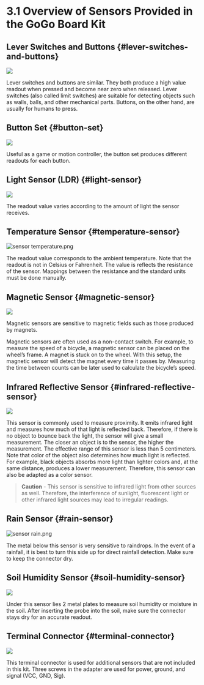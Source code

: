 # 3.1 Overview of Sensors Provided in the GoGo Board Kit

## Lever Switches and Buttons {#lever-switches-and-buttons}

![](https://lh6.googleusercontent.com/XXhoiviM0cP9LWZSgzPx0pWmHF0x-tR4V8OhTWUseZfxY3xGaHsyGhh-O5gTvfPI-BFfGeMEibbzyN9AMxTOgTI_vG4uYLYIu8t6anoM7GqdF8GhQbq1BX0YVVc38N52Md8o0loC)

Lever switches and buttons are similar. They both produce a high value readout when pressed and become near zero when released. Lever switches \(also called limit switches\) are suitable for detecting objects such as walls, balls, and other mechanical parts. Buttons, on the other hand, are usually for humans to press.

## Button Set {#button-set}

![](https://lh5.googleusercontent.com/VUuiVQfDIceaurA8ryCCKjCOdan_ojwqc-Ogk9oiTRG6wBkPoh3-9_3EjxNkxEgRUqDUo_AL_sG_9mdyHAXpLfrVwb0iCmKGt-oUY4JY7gBwwPLyMTdp5RJ7jfbck4nPfMl6uJOx)

Useful as a game or motion controller, the button set produces different readouts for each button.

## Light Sensor \(LDR\) {#light-sensor}

![](https://lh5.googleusercontent.com/Rmta4SQ9rb1CuqJC9vY8uw2z4zgpFS7AN6q9hSuqbtxWINkbDGAognrPA6hnccv69Y8ekl-TX3fxjedsuwo3xmHmx09xpjsnYAJB_OJgzHxJvoyNSvG8lybrCexIjteQXqjVuOnZ)

The readout value varies according to the amount of light the sensor receives.

## Temperature Sensor {#temperature-sensor}

![sensor temperature.png](https://lh4.googleusercontent.com/GgtVOBlhdmGlF5LMSz3Avz-HLId9joXpfCZim2qFtt0QcdBQ25VHQd26BjgpoJD-vrjQtmdlnh5DhBlurrMIGVKLwScvIS4_8jwphbhye3EXrXdJP_gFW9FFYLhtqAdA9J5Dwn5j)

The readout value corresponds to the ambient temperature. Note that the readout is not in Celsius or Fahrenheit. The value is reflects the resistance of the sensor. Mappings between the resistance and the standard units must be done manually.

## Magnetic Sensor {#magnetic-sensor}

![](https://lh6.googleusercontent.com/CQGNhkdfH75drhz385lKoW1OglalqJBSMLQhiySijjqP--X6O6tu1wlXJOunjBo812kH5iarjZ3BdrSkZTjiJ4qFYrz-Be1pFbg5Ih_bgaO-koYnUkgcByjTe5c2BLh3POmkZuE5)

Magnetic sensors are sensitive to magnetic fields such as those produced by magnets.

Magnetic sensors are often used as a non-contact switch. For example, to measure the speed of a bicycle, a magnetic sensor can be placed on the wheel’s frame. A magnet is stuck on to the wheel. With this setup, the magnetic sensor will detect the magnet every time it passes by. Measuring the time between counts can be later used to calculate the bicycle’s speed.

## Infrared Reflective Sensor {#infrared-reflective-sensor}

![](https://lh6.googleusercontent.com/9bqUi-qv_uhq71zSn1qe5G5Q2os-9ULuRJx4bYSiWGFkwLS6zst3X9RLamf2FFtss5Z84vbJSwBFot1EuPXAiKHHl78HWCK0QvImOj_90SzTNkjAKNDW9R7ATZbA-Ty3MOQCzG-f)

This sensor is commonly used to measure proximity. It emits infrared light and measures how much of that light is reflected back. Therefore, if there is no object to bounce back the light, the sensor will give a small measurement. The closer an object is to the sensor, the higher the measurement. The effective range of this sensor is less than 5 centimeters. Note that color of the object also determines how much light is reflected. For example, black objects absorbs more light than lighter colors and, at the same distance, produces a lower measurement. Therefore, this sensor can also be adapted as a color sensor.

> **Caution** - This sensor is sensitive to infrared light from other sources as well. Therefore, the interference of sunlight, fluorescent light or other infrared light sources may lead to irregular readings.

## Rain Sensor {#rain-sensor}

![sensor rain.png](https://lh6.googleusercontent.com/CfP5LQKjRSXzFGOnuqzSghzV4rAUu6DPD7DwLa5ZfnhmXN8CpqvpPtg5rDMCYnX90mYWqtnHv-SApJSrw7jd4kprxunTzj0wi4qAgi-3HP3QB5qRG6e1Uy38ju5tB-EuAfmII9am)

The metal below this sensor is very sensitive to raindrops. In the event of a rainfall, it is best to turn this side up for direct rainfall detection. Make sure to keep the connector dry.

## Soil Humidity Sensor {#soil-humidity-sensor}

![](https://lh5.googleusercontent.com/ShjcJG_JzPDLen6CHoZZ4e0Sj32jGRE9LkxeuEOF3dj6xbNRnLBs99zIflF2-HfLuEQvP3Mxs25vxdhhigT3l7XoaJ09EYUyPRfVp_y9uOvdiCScQY8JnIfMLVQ_Ea48FmfoWtS4)

Under this sensor lies 2 metal plates to measure soil humidity or moisture in the soil. After inserting the probe into the soil, make sure the connector stays dry for an accurate readout.

## Terminal Connector {#terminal-connector}

![](https://lh6.googleusercontent.com/BsDQ0Lmmj7k9reFACTEsyOA4DZzNWpNU4UPFLcLUXE90ZmSS-JHGJHknNh9i-nWG90HLG6i3DOGQdDADIxE3sIH4rUigGNeczo-xpQE5f32wpqlR7wWbCZlke0e652HwQEYGV5Og)

This terminal connector is used for additional sensors that are not included in this kit. Three screws in the adapter are used for power, ground, and signal \(VCC, GND, Sig\).

